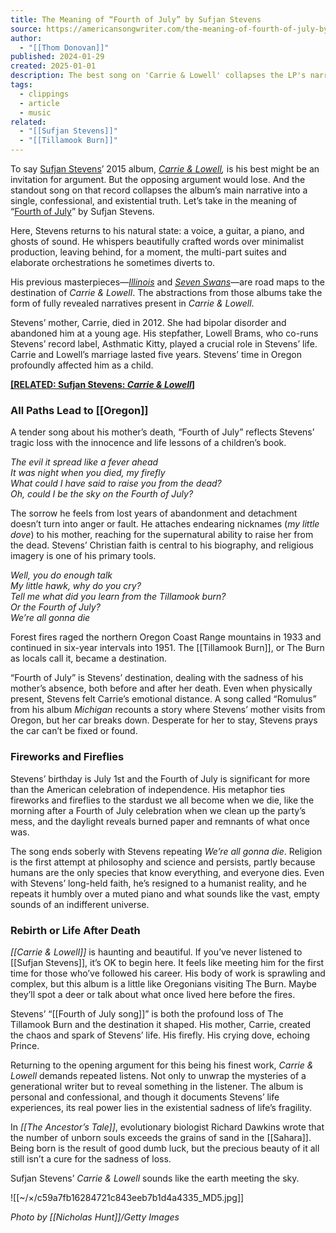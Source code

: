 ```yaml
---
title: The Meaning of “Fourth of July” by Sufjan Stevens
source: https://americansongwriter.com/the-meaning-of-fourth-of-july-by-sufjan-stevens/
author:
  - "[[Thom Donovan]]"
published: 2024-01-29
created: 2025-01-01
description: The best song on 'Carrie & Lowell' collapses the LP's narrative into one truth. Here's the meaning of “Fourth of July” by Sufjan Stevens.
tags:
  - clippings
  - article
  - music
related:
  - "[[Sufjan Stevens]]"
  - "[[Tillamook Burn]]"
---
```

To say [Sufjan Stevens](https://americansongwriter.com/tag/sufjan-stevens/)’ 2015 album, *[Carrie & Lowell](https://music.youtube.com/playlist?list=OLAK5uy_lXXoHupH_RU93lGqtiw5mjmSnlP4Bxy9M&feature=shared),* is his best might be an invitation for argument. But the opposing argument would lose. And the standout song on that record collapses the album’s main narrative into a single, confessional, and existential truth. Let’s take in the meaning of “[Fourth of July](https://music.youtube.com/watch?v=JTeKpWp8Psw&feature=shared)” by Sufjan Stevens.

Here, Stevens returns to his natural state: a voice, a guitar, a piano, and ghosts of sound. He whispers beautifully crafted words over minimalist production, leaving behind, for a moment, the multi-part suites and elaborate orchestrations he sometimes diverts to. 

His previous masterpieces—*[Illinois](https://music.youtube.com/playlist?list=OLAK5uy_lZeMkxTgADE3WiTy4RiRXQLHECkrFF0XE&feature=shared)* and *[Seven Swans](https://music.youtube.com/playlist?list=OLAK5uy_lBlLTyoAsQpR-la6smnxXPUqH363xJmnM&feature=shared)*—are road maps to the destination of *Carrie & Lowell*. The abstractions from those albums take the form of fully revealed narratives present in *Carrie & Lowell*. 

Stevens’ mother, Carrie, died in 2012. She had bipolar disorder and abandoned him at a young age. His stepfather, Lowell Brams, who co-runs Stevens’ record label, Asthmatic Kitty, played a crucial role in Stevens’ life. Carrie and Lowell’s marriage lasted five years. Stevens’ time in Oregon profoundly affected him as a child.

**[\[RELATED: Sufjan Stevens: *Carrie & Lowell*\]](https://americansongwriter.com/sufjan-stevens-carrie-lowell/)**

### **All Paths Lead to [[Oregon]]**

A tender song about his mother’s death, “Fourth of July” reflects Stevens’ tragic loss with the innocence and life lessons of a children’s book. 

*The evil it spread like a fever ahead*  
*It was night when you died, my firefly*  
*What could I have said to raise you from the dead?*  
*Oh, could I be the sky on the Fourth of July?*

The sorrow he feels from lost years of abandonment and detachment doesn’t turn into anger or fault. He attaches endearing nicknames (*my little dove*) to his mother, reaching for the supernatural ability to raise her from the dead. Stevens’ Christian faith is central to his biography, and religious imagery is one of his primary tools. 

*Well, you do enough talk*  
*My little hawk, why do you cry?*  
*Tell me what did you learn from the Tillamook burn?*  
*Or the Fourth of July?*  
*We’re all gonna die*

Forest fires raged the northern Oregon Coast Range mountains in 1933 and continued in six-year intervals into 1951. The [[Tillamook Burn]], or The Burn as locals call it, became a destination. 

“Fourth of July” is Stevens’ destination, dealing with the sadness of his mother’s absence, both before and after her death. Even when physically present, Stevens felt Carrie’s emotional distance. A song called “Romulus” from his album *Michigan* recounts a story where Stevens’ mother visits from Oregon, but her car breaks down. Desperate for her to stay, Stevens prays the car can’t be fixed or found. 

### **Fireworks and Fireflies**

Stevens’ birthday is July 1st and the Fourth of July is significant for more than the American celebration of independence. His metaphor ties fireworks and fireflies to the stardust we all become when we die, like the morning after a Fourth of July celebration when we clean up the party’s mess, and the daylight reveals burned paper and remnants of what once was. 

The song ends soberly with Stevens repeating *We’re all gonna die*. Religion is the first attempt at philosophy and science and persists, partly because humans are the only species that know everything, and everyone dies. Even with Stevens’ long-held faith, he’s resigned to a humanist reality, and he repeats it humbly over a muted piano and what sounds like the vast, empty sounds of an indifferent universe. 

### **Rebirth or Life After Death**

*[[Carrie & Lowell]]* is haunting and beautiful. If you’ve never listened to [[Sufjan Stevens]], it’s OK to begin here. It feels like meeting him for the first time for those who’ve followed his career. His body of work is sprawling and complex, but this album is a little like Oregonians visiting The Burn. Maybe they’ll spot a deer or talk about what once lived here before the fires. 

Stevens’ “[[Fourth of July song]]” is both the profound loss of The Tillamook Burn and the destination it shaped. His mother, Carrie, created the chaos and spark of Stevens’ life. His firefly. His crying dove, echoing Prince. 

Returning to the opening argument for this being his finest work, *Carrie & Lowell* demands repeated listens. Not only to unwrap the mysteries of a generational writer but to reveal something in the listener. The album is personal and confessional, and though it documents Stevens’ life experiences, its real power lies in the existential sadness of life’s fragility. 

In *[[The Ancestor’s Tale]]*, evolutionary biologist Richard Dawkins wrote that the number of unborn souls exceeds the grains of sand in the [[Sahara]]. Being born is the result of good dumb luck, but the precious beauty of it all still isn’t a cure for the sadness of loss. 

Sufjan Stevens’ *Carrie & Lowell* sounds like the earth meeting the sky. 

![[~/×/c59a7fb16284721c843eeb7b1d4a4335_MD5.jpg]]

*Photo by [[Nicholas Hunt]]/Getty Images*